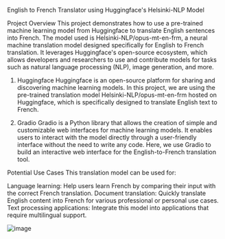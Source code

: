 English to French Translator using Huggingface's Helsinki-NLP Model


Project Overview
This project demonstrates how to use a pre-trained machine learning model from Huggingface to translate English sentences into French. The model used is Helsinki-NLP/opus-mt-en-frm, a neural machine translation model designed specifically for English to French translation. It leverages Huggingface's open-source ecosystem, which allows developers and researchers to use and contribute models for tasks such as natural language processing (NLP), image generation, and more.

1. Huggingface
Huggingface is an open-source platform for sharing and discovering machine learning models. In this project, we are using the pre-trained translation model Helsinki-NLP/opus-mt-en-frm hosted on Huggingface, which is specifically designed to translate English text to French.

2. Gradio
Gradio is a Python library that allows the creation of simple and customizable web interfaces for machine learning models. It enables users to interact with the model directly through a user-friendly interface without the need to write any code. Here, we use Gradio to build an interactive web interface for the English-to-French translation tool.

Potential Use Cases
This translation model can be used for:

Language learning: Help users learn French by comparing their input with the correct French translation.
Document translation: Quickly translate English content into French for various professional or personal use cases.
Text processing applications: Integrate this model into applications that require multilingual support.

![image](https://github.com/user-attachments/assets/20b1588a-1811-46a8-bb6b-4bc3d5e09761)
